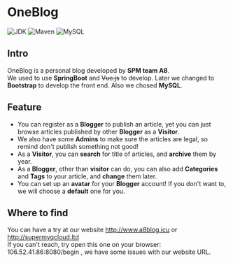 # OneBlog
![JDK](https://img.shields.io/badge/JDK-1.8-green.svg)
![Maven](https://img.shields.io/badge/Maven-3.3.1-green.svg)
![MySQL](https://img.shields.io/badge/MySQL-5.6.4-green.svg)

## Intro  
  OneBlog is a personal blog developed by **SPM team A8**.    
  We used to use **SpringBoot** and ~~Vue.js~~ to develop. Later we changed to **Bootstrap** to develop the front end. Also we chosed **MySQL**.  

## Feature
  - You can register as a **Blogger** to publish an article, yet you can just browse articles published by other **Blogger** as a **Visitor**.
  - We also have some **Admins** to make sure the articles are legal, so remind don't publish something not good!
  - As a **Visitor**, you can **search** for title of articles, and **archive** them by year.
  - As a **Blogger**, other than **visitor** can do, you can also add **Categories** and **Tags** to your article, and **change** them later.
  - You can set up an **avatar** for your **Blogger** account! If you don't want to, we will choose a **default** one for you.  

## Where to find
  You can have a try at our website <http://www.a8blog.icu> or <http://supermyqcloud.ltd>  
  If you can't reach, try open this one on your browser: 106.52.41.86:8080/begin , we have some issues with our website URL.  